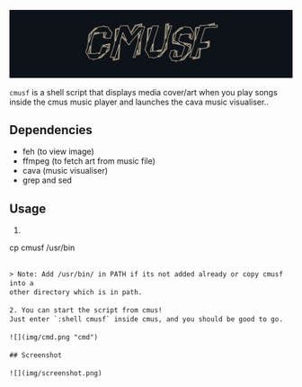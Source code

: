 ![](img/logo.png "cmus-art")

`cmusf` is a shell script that displays media cover/art when you play songs inside the cmus music player and launches the cava music visualiser..

## Dependencies

- feh (to view image)
- ffmpeg (to fetch art from music file)
- cava (music visualiser)
- grep and sed

## Usage

   1. ```bash
   cp cmusf /usr/bin
   ```

  > Note: Add /usr/bin/ in PATH if its not added already or copy cmusf into a 
  other directory which is in path.

2. You can start the script from cmus!
Just enter `:shell cmusf` inside cmus, and you should be good to go.

![](img/cmd.png "cmd")

## Screenshot

![](img/screenshot.png)
